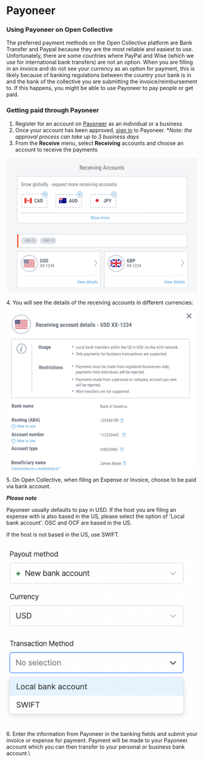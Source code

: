 # Payoneer

### Using Payoneer on Open Collective

The preferred payment methods on the Open Collective platform are Bank Transfer and Paypal because they are the most reliable and easiest to use. Unfortunately, there are some countries where PayPal and Wise (which we use for international bank transfers) are not an option. When you are filling in an invoice and do not see your currency as an option for payment, this is likely because of banking regulations between the country your bank is in and the bank of the collective you are submitting the invoice/reimbursement to. If this happens, you might be able to use Payoneer to pay people or get paid.

### **Getting paid through Payoneer**

1. Register for an account on [Payoneer](https://www.payoneer.com/) as an individual or a business
2. Once your account has been approved, [sign in](https://myaccount.payoneer.com/) to Payoneer. \*_Note: the approval process can take up to 3 business days_
3. From the **Receive** menu, select **Receiving** accounts and choose an account to receive the payments

![](<../../.gitbook/assets/image (50).png>)

4\. You will see the details of the receiving accounts in different currencies:

![](<../../.gitbook/assets/image (53).png>)

5\. On Open Collective, when filing an Expense or Invoice, choose to be paid via bank account.  &#x20;

_**Please note**_&#x20;

Payoneer usually defaults to pay in USD. If the host you are filing an expense with is also based in the US, please select the option of 'Local bank account'. OSC and OCF are based in the US.

If the host is not based in the US, use SWIFT.

![](<../../.gitbook/assets/image (49).png>)\
6\. Enter the information from Payoneer in the banking fields and submit your invoice or expense for payment. Payment will be made to your Payoneer account which you can then transfer to your personal or business bank account.\
